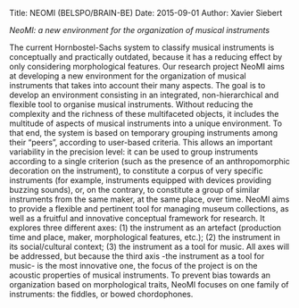 Title: NEOMI (BELSPO/BRAIN-BE)
Date: 2015-09-01
Author: Xavier Siebert

*NeoMI: a new environment for the organization of musical instruments*

The current Hornbostel-Sachs system to classify musical instruments is conceptually and practically outdated, because it has a reducing effect by only considering morphological features. Our research project NeoMI aims at developing a new environment for the organization of musical instruments that takes into account their many aspects. The goal is to develop an environment consisting in an integrated, non-hierarchical and flexible tool to organise musical instruments. Without reducing the complexity and the richness of these multifaceted objects, it includes the multitude of aspects of musical instruments into a unique environment. To that end, the system is based on temporary grouping instruments among their “peers”, according to user-based criteria. This allows an important variability in the precision level: it can be used to group instruments according to a single criterion (such as the presence of an anthropomorphic decoration on the instrument), to constitute a corpus of very specific instruments (for example, instruments equipped with devices providing buzzing sounds), or, on the contrary, to constitute a group of similar instruments from the same maker, at the same place, over time. NeoMI aims to provide a flexible and pertinent tool for managing museum collections, as well as a fruitful and innovative conceptual framework for research.  It explores three different axes: (1) the instrument as an artefact (production time and place, maker, morphological features, etc.); (2) the instrument in its social/cultural context; (3) the instrument as a tool for music. All axes will be addressed, but because the third axis -the instrument as a tool for music- is the most innovative one, the focus of the project is on the acoustic properties of musical instruments. To prevent bias towards an organization based on morphological traits, NeoMI focuses on one family of instruments: the fiddles, or bowed chordophones.







